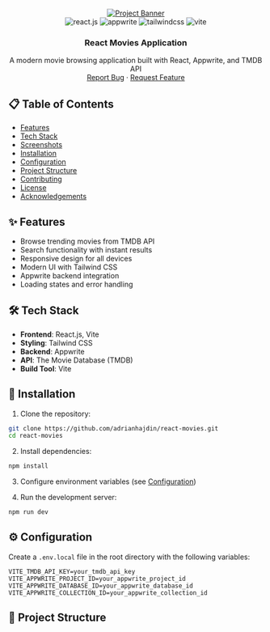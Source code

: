 <div align="center">
  <br />
    <a href="https://www.youtube.com/watch?v=dCLhUialKPQ" target="_blank">
      <img src="public/readme/hero.png" alt="Project Banner">
    </a>
  <br />
  
  <div>
    <img src="https://img.shields.io/badge/-React_JS-black?style=for-the-badge&logoColor=white&logo=react&color=61DAFB" alt="react.js" />
    <img src="https://img.shields.io/badge/-Appwrite-black?style=for-the-badge&logoColor=white&logo=appwrite&color=FD366E" alt="appwrite" />
    <img src="https://img.shields.io/badge/-Tailwind_CSS-black?style=for-the-badge&logoColor=white&logo=tailwindcss&color=06B6D4" alt="tailwindcss" />
    <img src="https://img.shields.io/badge/-Vite-black?style=for-the-badge&logoColor=white&logo=vite&color=646CFF" alt="vite" />
  </div>

  <h3 align="center">React Movies Application</h3>

  <p align="center">
    A modern movie browsing application built with React, Appwrite, and TMDB API
    <br />
    <a href="https://github.com/adrianhajdin/react-movies/issues">Report Bug</a>
    ·
    <a href="https://github.com/adrianhajdin/react-movies/issues">Request Feature</a>
  </p>
</div>

## 📋 Table of Contents

- [Features](#features)
- [Tech Stack](#tech-stack)
- [Screenshots](#screenshots)
- [Installation](#installation)
- [Configuration](#configuration)
- [Project Structure](#project-structure)
- [Contributing](#contributing)
- [License](#license)
- [Acknowledgements](#acknowledgements)

## ✨ Features

- Browse trending movies from TMDB API
- Search functionality with instant results
- Responsive design for all devices
- Modern UI with Tailwind CSS
- Appwrite backend integration
- Loading states and error handling

## 🛠 Tech Stack

- **Frontend**: React.js, Vite
- **Styling**: Tailwind CSS
- **Backend**: Appwrite
- **API**: The Movie Database (TMDB)
- **Build Tool**: Vite


## 🚀 Installation

1. Clone the repository:
```bash
git clone https://github.com/adrianhajdin/react-movies.git
cd react-movies
```

2. Install dependencies:
```bash
npm install
```

3. Configure environment variables (see [Configuration](#configuration))

4. Run the development server:
```bash
npm run dev
```

## ⚙️ Configuration

Create a `.env.local` file in the root directory with the following variables:

```env
VITE_TMDB_API_KEY=your_tmdb_api_key
VITE_APPWRITE_PROJECT_ID=your_appwrite_project_id
VITE_APPWRITE_DATABASE_ID=your_appwrite_database_id
VITE_APPWRITE_COLLECTION_ID=your_appwrite_collection_id
```

## 📂 Project Structure
